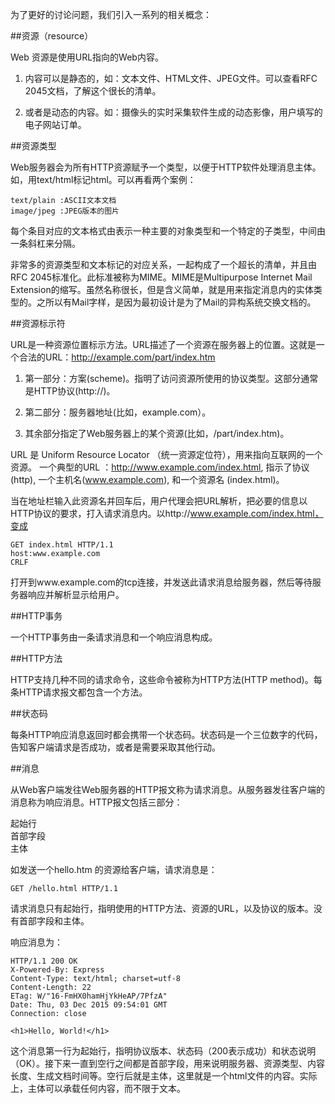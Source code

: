 为了更好的讨论问题，我们引入一系列的相关概念：

##资源（resource）

Web 资源是使用URL指向的Web内容。

1. 内容可以是静态的，如：文本文件、HTML文件、JPEG文件。可以查看RFC 2045文档，了解这个很长的清单。

2. 或者是动态的内容。如：摄像头的实时采集软件生成的动态影像，用户填写的电子网站订单。


##资源类型

Web服务器会为所有HTTP资源赋予一个类型，以便于HTTP软件处理消息主体。如，用text/html标记html。可以再看两个案例：

    
    text/plain :ASCII文本文档
    image/jpeg :JPEG版本的图片
    
每个条目对应的文本格式由表示一种主要的对象类型和一个特定的子类型，中间由一条斜杠来分隔。

非常多的资源类型和文本标记的对应关系，一起构成了一个超长的清单，并且由RFC 2045标准化。此标准被称为MIME。MIME是Multipurpose Internet Mail Extension的缩写。虽然名称很长，但是含义简单，就是用来指定消息内的实体类型的。之所以有Mail字样，是因为最初设计是为了Mail的异构系统交换文档的。

##资源标示符

URL是一种资源位置标示方法。URL描述了一个资源在服务器上的位置。这就是一个合法的URL：http://example.com/part/index.htm

1. 第一部分：方案(scheme)。指明了访问资源所使用的协议类型。这部分通常是HTTP协议(http://)。

2. 第二部分：服务器地址(比如，example.com）。

3. 其余部分指定了Web服务器上的某个资源(比如，/part/index.htm)。

URL 是 Uniform Resource Locator （统一资源定位符），用来指向互联网的一个资源。
一个典型的URL ：http://www.example.com/index.html, 指示了协议 (http), 一个主机名(www.example.com), 和一个资源名 (index.html)。

当在地址栏输入此资源名并回车后，用户代理会把URL解析，把必要的信息以HTTP协议的要求，打入请求消息内。以http://www.example.com/index.html，变成


    GET index.html HTTP/1.1
    host:www.example.com
    CRLF

打开到www.example.com的tcp连接，并发送此请求消息给服务器，然后等待服务器响应并解析显示给用户。


##HTTP事务 

一个HTTP事务由一条请求消息和一个响应消息构成。

##HTTP方法

HTTP支持几种不同的请求命令，这些命令被称为HTTP方法(HTTP method)。每条HTTP请求报文都包含一个方法。

##状态码

每条HTTP响应消息返回时都会携带一个状态码。状态码是一个三位数字的代码，告知客户端请求是否成功，或者是需要采取其他行动。

##消息

从Web客户端发往Web服务器的HTTP报文称为请求消息。从服务器发往客户端的消息称为响应消息。HTTP报文包括三部分：

起始行  
首部字段  
主体

如发送一个hello.htm 的资源给客户端，请求消息是：


    GET /hello.html HTTP/1.1

请求消息只有起始行，指明使用的HTTP方法、资源的URL，以及协议的版本。没有首部字段和主体。

响应消息为：


    HTTP/1.1 200 OK
    X-Powered-By: Express
    Content-Type: text/html; charset=utf-8
    Content-Length: 22
    ETag: W/"16-FmHX0hamHjYkHeAP/7PfzA"
    Date: Thu, 03 Dec 2015 09:54:01 GMT
    Connection: close
    
    <h1>Hello, World!</h1>

这个消息第一行为起始行，指明协议版本、状态码（200表示成功）和状态说明（OK）。接下来一直到空行之间都是首部字段，用来说明服务器、资源类型、内容长度、生成文档时间等。空行后就是主体，这里就是一个html文件的内容。实际上，主体可以承载任何内容，而不限于文本。 